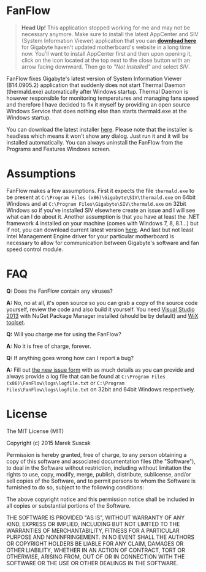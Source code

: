 FanFlow
=======

> **Head Up!** This application stopped working for me and may not be necessary anymore. Make sure to install the latest AppCenter and SIV (System Information Viewer) application that you can **[download here](https://www.gigabyte.com/Support/Utility)** for Gigabyte haven't updated motherboard's website in a long time now. You'll want to install AppCenter first and then upon opening it, click on the icon located at the top next to the close button with an arrow facing downward. Then go to *"Not Installed"* and select *SIV*. 

FanFlow fixes Gigabyte's latest version of System Information Viewer (B14.0905.2) application that suddenly does not start Thermal Daemon (thermald.exe) automatically after Windows startup. Thermal Daemon is however responsible for monitoring temperatures and managing fans speed and therefore I have decided to fix it myself by providing an open source Windows Service that does nothing else than starts thermald.exe at the Windows startup.

You can download the latest installer [here](https://github.com/mareksuscak/FanFlow/releases). Please note that the installer is headless which means it won't show any dialog. Just run it and it will be installed automatically. You can always uninstall the FanFlow from the Programs and Features Windows screen.

Assumptions
===========

FanFlow makes a few assumptions. First it expects the file `thermald.exe` to be present at `C:\Program Files (x86)\Gigabyte\SIV\thermald.exe` on 64bit Windows and at `C:\Program Files\Gigabyte\SIV\thermald.exe` on 32bit Windows so if you've installed SIV elsewhere create an issue and I will see what can I do about it. Another assumption is that you have at least the .NET framework 4 installed on your machine (comes with Windows 7, 8, 8.1...) but if not, you can download current latest version [here](http://www.microsoft.com/en-us/download/details.aspx?id=42642). And last but not least Intel Management Engine driver for your particular motherboard is necessary to allow for communication between Gigabyte's software and fan speed control module.

FAQ
===

**Q:** Does the FanFlow contain any viruses?

**A:** No, no at all, it's open source so you can grab a copy of the source code yourself, review the code and also build it yourself. You need [Visual Studio 2013](http://www.visualstudio.com/products/visual-studio-community-vs) with NuGet Package Manager installed (should be by default) and [WiX toolset](http://wixtoolset.org/).

**Q:** Will you charge me for using the FanFlow?

**A:** No it is free of charge, forever.

**Q:** If anything goes wrong how can I report a bug?

**A:** Fill out [the new issue form](https://github.com/mareksuscak/FanFlow/issues/new) with as much details as you can provide and always provide a log file that can be found at `C:\Program Files (x86)\FanFlow\logs\logfile.txt` or `C:\Program Files\FanFlow\logs\logfile.txt` on 32bit and 64bit Windows respectively.

License
=======

The MIT License (MIT)

Copyright (c) 2015 Marek Suscak

Permission is hereby granted, free of charge, to any person obtaining a copy
of this software and associated documentation files (the "Software"), to deal
in the Software without restriction, including without limitation the rights
to use, copy, modify, merge, publish, distribute, sublicense, and/or sell
copies of the Software, and to permit persons to whom the Software is
furnished to do so, subject to the following conditions:

The above copyright notice and this permission notice shall be included in all
copies or substantial portions of the Software.

THE SOFTWARE IS PROVIDED "AS IS", WITHOUT WARRANTY OF ANY KIND, EXPRESS OR
IMPLIED, INCLUDING BUT NOT LIMITED TO THE WARRANTIES OF MERCHANTABILITY,
FITNESS FOR A PARTICULAR PURPOSE AND NONINFRINGEMENT. IN NO EVENT SHALL THE
AUTHORS OR COPYRIGHT HOLDERS BE LIABLE FOR ANY CLAIM, DAMAGES OR OTHER
LIABILITY, WHETHER IN AN ACTION OF CONTRACT, TORT OR OTHERWISE, ARISING FROM,
OUT OF OR IN CONNECTION WITH THE SOFTWARE OR THE USE OR OTHER DEALINGS IN THE
SOFTWARE.

